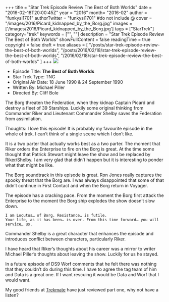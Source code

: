 +++
title = "Star Trek Episode Review The Best of Both Worlds"
date = "2016-02-18T20:00:45Z"
year = "2016"
month= "2016-02"
author = "funkysi1701"
authorTwitter = "funkysi1701" #do not include @
cover = "/images/2016/Picard_kidnapped_by_the_Borg.jpg"
images = ['/images/2016/Picard_kidnapped_by_the_Borg.jpg']
tags = ["StarTrek"]
category="trek"
keywords = ["", ""]
description =  "Star Trek Episode Review The Best of Both Worlds"
showFullContent = false
readingTime = true
copyright = false
draft = true
aliases = [
    "/posts/star-trek-episode-review-the-best-of-both-worlds",
    "/posts/2016/02/18/star-trek-episode-review-the-best-of-both-worlds",
    "/2016/02/18/star-trek-episode-review-the-best-of-both-worlds"
]
+++
![](/images/2016/Picard_kidnapped_by_the_Borg.jpg)
- Episode Title: **The Best of Both Worlds**
- Star Trek Type: TNG
- Original Air Date: 18 June 1990 & 24 September 1990
- Written By: Michael Piller
- Directed By: Cliff Bole

The Borg threaten the Federation, when they kidnap Captain Picard and destroy a fleet of 39 Starships. Luckily some original thinking from Commander Riker and Lieutenant Commander Shelby saves the Federation from assimilation.

Thoughts: I love this episode! It is probably my favourite episode in the whole of trek. I can’t think of  a single scene which I don’t like.

It is a two parter that actually works best as a two parter. The moment that Riker orders the Enterprise to fire on the Borg is great. At the time some thought that Patrick Stewart might leave the show and be replaced by Riker/Shelby. I am very glad that didn’t happen but it is interesting to ponder what that might be like.

The Borg soundtrack in this episode is great. Ron Jones really captures the spooky threat that the Borg are. I was always disappointed that some of that didn’t continue in First Contact and when the Borg return in Voyager.

The episode has a cracking pace. From the moment the Borg first attack the Enterprise to the moment the Borg ship explodes the show doesn’t slow down.

```
I am Locutus… of Borg. Resistance… is futile. 
Your life, as it has been… is over. From this time forward… you will service… us.
```

Commander Shelby is a great character that enhances the episode and introduces conflict between characters, particularly Riker.

I have heard that Riker’s thoughts about his career was a mirror to writer Michael Piller’s thoughts about leaving the show. Luckily for us he stayed.

In a future episode of DS9 Worf comments that he felt there was nothing that they couldn’t do during this time. I have to agree the tag team of him and Data is a great one. If I want rescuing it would be Data and Worf that I would want.

My good friends at [Trekmate](http://www.trekmate.org.uk/the-best-of-both-worlds-tng-s3-e26-review-the-battle-bridge/) have just reviewed part one, why not have a listen?